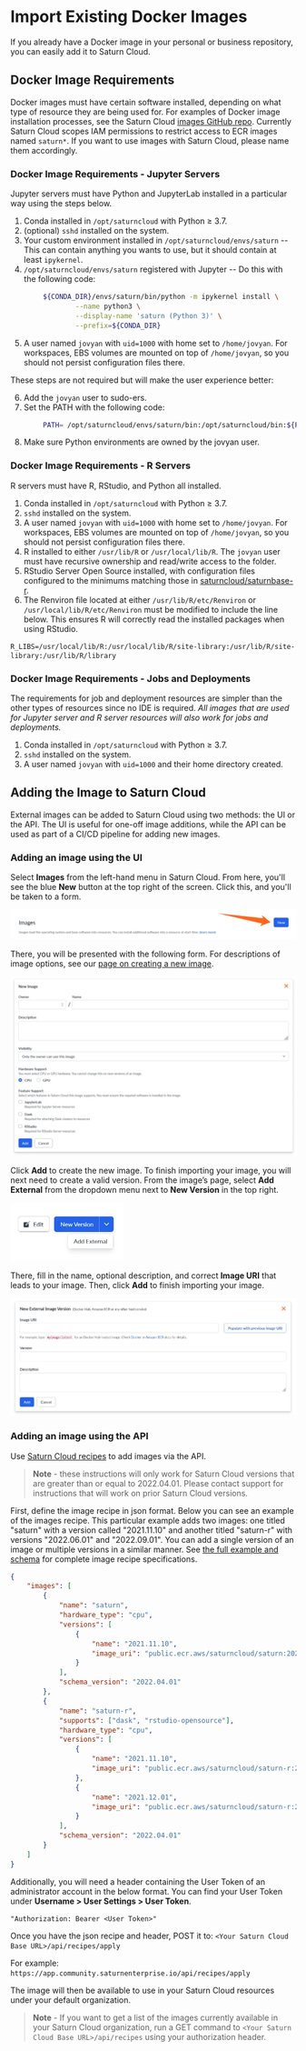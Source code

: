 # Import Existing Docker Images

If you already have a Docker image in your personal or business repository, you can easily add it to Saturn Cloud.

## Docker Image Requirements

Docker images must have certain software installed, depending on what type of resource they are being used for.
For examples of Docker image installation processes, see the Saturn Cloud [images GitHub repo](https://github.com/saturncloud/images). Currently Saturn Cloud scopes IAM permissions to restrict access to ECR images named `saturn*`. If you want to use images with Saturn Cloud, please name them accordingly.

### Docker Image Requirements - Jupyter Servers

Jupyter servers must have Python and JupyterLab installed in a particular way using the steps below.

1. Conda installed in `/opt/saturncloud` with Python ≥ 3.7.
2. (optional) `sshd` installed on the system.
3. Your custom environment installed in `/opt/saturncloud/envs/saturn` -- This can contain anything you wants to use, but it should contain at least `ipykernel`.
4. `/opt/saturncloud/envs/saturn` registered with Jupyter -- Do this with the following code:

```bash
        ${CONDA_DIR}/envs/saturn/bin/python -m ipykernel install \
                --name python3 \
                --display-name 'saturn (Python 3)' \
                --prefix=${CONDA_DIR}
```

5. A user named `jovyan` with `uid=1000` with home set to `/home/jovyan`. For workspaces, EBS volumes are mounted on top of `/home/jovyan`, so you should not persist configuration files there.

These steps are not required but will make the user experience better:

6. Add the `jovyan` user to sudo-ers.
7. Set the PATH with the following code:

```bash
        PATH= /opt/saturncloud/envs/saturn/bin:/opt/saturncloud/bin:${PATH}
```

8. Make sure Python environments are owned by the jovyan user.

### Docker Image Requirements - R Servers

R servers must have R, RStudio, and Python all installed.

1. Conda installed in `/opt/saturncloud` with Python ≥ 3.7.
2. `sshd` installed on the system.
3. A user named `jovyan` with `uid=1000` with home set to `/home/jovyan`. For workspaces, EBS volumes are mounted on top of `/home/jovyan`, so you should not persist configuration files there.
4. R installed to either `/usr/lib/R` or `/usr/local/lib/R`. The `jovyan` user must have recursive ownership and read/write access to the folder.
5. RStudio Server Open Source installed, with configuration files configured to the minimums matching those in [saturncloud/saturnbase-r](https://github.com/saturncloud/images/tree/main/saturnbase-r).
6. The Renviron file located at either `/usr/lib/R/etc/Renviron` or `/usr/local/lib/R/etc/Renviron` must be modified to include the line below. This ensures R will correctly read the installed packages when using RStudio.

```
R_LIBS=/usr/local/lib/R:/usr/local/lib/R/site-library:/usr/lib/R/site-library:/usr/lib/R/library
```

### Docker Image Requirements - Jobs and Deployments

The requirements for job and deployment resources are simpler than the other types of resources since no IDE is required. _All images that are used for Jupyter server and R server resources will also work for jobs and deployments._

1. Conda installed in `/opt/saturncloud` with Python ≥ 3.7.
2. `sshd` installed on the system.
3. A user named `jovyan` with `uid=1000` and their home directory created.

## Adding the Image to Saturn Cloud

External images can be added to Saturn Cloud using two methods: the UI or the API. The UI is useful for one-off image additions, while the API can be used as part of a CI/CD pipeline for adding new images.

### Adding an image using the UI

Select **Images** from the left-hand menu in Saturn Cloud. From here, you'll see the blue **New** button at the top right of the screen. Click this, and you'll be taken to a form.

![Arrow pointing at button to create new image](/images/docs/create-image-arrow.webp "doc-image")

There, you will be presented with the following form. For descriptions of image options, see our [page on creating a new image](http://localhost:1313/docs/using-saturn-cloud/manage-images/build-images/create-images/#create-an-image-within-saturn-cloud).

![New image options](/images/docs/new-image-form-2.webp "doc-image")

Click **Add** to create the new image. To finish importing your image, you will next need to create a valid version. From the image’s page, select **Add External** from the dropdown menu next to **New Version** in the top right.

<img src="/images/docs/add-external-image.webp" style="width:200px;" alt="New Version dropdown showing Add External image option" class="doc-image">

There, fill in the name, optional description, and correct **Image URI** that leads to your image. Then, click **Add** to finish importing your image.

![New external image form](/images/docs/import-external-image2.webp "doc-image")

### Adding an image using the API

Use [Saturn Cloud recipes](https://saturncloud.io/docs/using-saturn-cloud/recipes/) to add images via the API.

> **Note** - these instructions will only work for Saturn Cloud versions that are greater than or equal to 2022.04.01. Please contact support for instructions that will work on prior Saturn Cloud versions.

First, define the image recipe in json format. Below you can see an example of the images recipe. This particular example adds two images: one titled "saturn" with a version called "2021.11.10" and another titled "saturn-r" with versions "2022.06.01" and "2022.09.01". You can add a single version of an image or multiple versions in a similar manner. See [the full example and schema](https://github.com/saturncloud/recipes/tree/main/images) for complete image recipe specifications.

```json
{
    "images": [
        {
            "name": "saturn",
            "hardware_type": "cpu",
            "versions": [
                {
                    "name": "2021.11.10",
                    "image_uri": "public.ecr.aws/saturncloud/saturn:2021.11.10"
                }
            ],
            "schema_version": "2022.04.01"
        },
        {
            "name": "saturn-r",
            "supports": ["dask", "rstudio-opensource"],
            "hardware_type": "cpu",
            "versions": [
                {
                    "name": "2021.11.10",
                    "image_uri": "public.ecr.aws/saturncloud/saturn-r:2022.06.01"
                },
                {
                    "name": "2021.12.01",
                    "image_uri": "public.ecr.aws/saturncloud/saturn-r:2022.09.01"
                }
            ],
            "schema_version": "2022.04.01"
        }
    ]
}
```

Additionally, you will need a header containing the User Token of an administrator account in the below format. You can find your User Token under **Username > User Settings > User Token**.

```
"Authorization: Bearer <User Token>"
```

Once you have the json recipe and header, POST it to: `<Your Saturn Cloud Base URL>/api/recipes/apply`

For example: `https://app.community.saturnenterprise.io/api/recipes/apply`

The image will then be available to use in your Saturn Cloud resources under your default organization.

> **Note** - If you want to get a list of the images currently available in your Saturn Cloud organization, run a GET command to `<Your Saturn Cloud Base URL>/api/recipes` using your authorization header.
